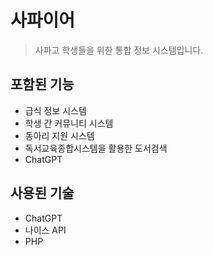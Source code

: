 # 사파이어
> 사파고 학생들을 위한 통합 정보 시스템입니다.
## 포함된 기능
- 급식 정보 시스템
- 학생 간 커뮤니티 시스템
- 동아리 지원 시스템
- 독서교육종합시스템을 활용한 도서검색
- ChatGPT

## 사용된 기술
- ChatGPT
- 나이스 API
- PHP
